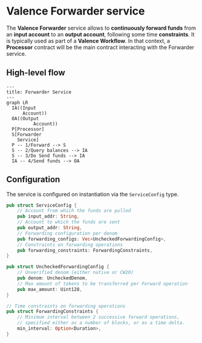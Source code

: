 # Valence Forwarder service

The **Valence Forwarder** service allows to **continuously forward funds** from an **input account** to an **output account**, following some time **constraints**. It is typically used as part of a **Valence Workflow**. In that context, a **Processor** contract will be the main contract interacting with the Forwarder service.

## High-level flow

```mermaid
---
title: Forwarder Service
---
graph LR
  IA((Input
      Account))
  OA((Output
		  Account))
  P[Processor]
  S[Forwarder
    Service]
  P -- 1/Forward --> S
  S -- 2/Query balances --> IA
  S -- 3/Do Send funds --> IA
  IA -- 4/Send funds --> OA
```

## Configuration

The service is configured on instantiation via the `ServiceConfig` type.
```rust
pub struct ServiceConfig {
    // Account from which the funds are pulled
    pub input_addr: String,
    // Account to which the funds are sent
    pub output_addr: String,
    // Forwarding configuration per denom
    pub forwarding_configs: Vec<UncheckedForwardingConfig>,
    // Constraints on forwarding operations
    pub forwarding_constraints: ForwardingConstraints,
}

pub struct UncheckedForwardingConfig {
    // Unverified denom (either native or CW20)
    pub denom: UncheckedDenom,
    // Max amount of tokens to be transferred per Forward operation
    pub max_amount: Uint128,
}

// Time constraints on forwarding operations
pub struct ForwardingConstraints {
    // Minimum interval between 2 successive forward operations,
    // specified either as a number of blocks, or as a time delta.
    min_interval: Option<Duration>,
}
```
